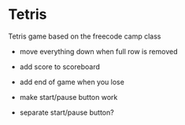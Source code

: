 # Tetris
Tetris game based on the freecode camp class

- move everything down when full row is removed

- add score to scoreboard

- add end of game when you lose

- make start/pause button work

- separate start/pause button?
